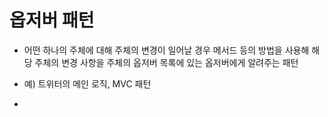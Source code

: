 # 옵저버 패턴

- 어떤 하나의 주체에 대해 주체의 변경이 일어날 경우 메서드 등의 방법을 사용해 해당 주체의 변경 사항을 주체의 옵저버 목록에 있는 옵저버에게 알려주는 패턴

- 예) 트위터의 메인 로직, MVC 패턴

- 
